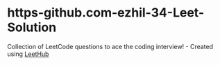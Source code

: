 # https-github.com-ezhil-34-Leet-Solution
Collection of LeetCode questions to ace the coding interview! - Created using [LeetHub](https://github.com/QasimWani/LeetHub)
